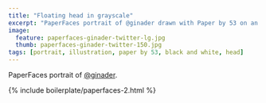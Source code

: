 ```yaml
---
title: "Floating head in grayscale"
excerpt: "PaperFaces portrait of @ginader drawn with Paper by 53 on an iPad."
image: 
  feature: paperfaces-ginader-twitter-lg.jpg
  thumb: paperfaces-ginader-twitter-150.jpg
tags: [portrait, illustration, paper by 53, black and white, head]
---
```


PaperFaces portrait of [@ginader](http://twitter.com/ginader).

{% include boilerplate/paperfaces-2.html %}